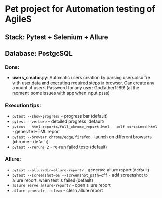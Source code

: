 # Pet project for Automation testing of AgileS
## Stack: Pytest + Selenium + Allure
## Database: PostgeSQL
### Done:

 - **users_creator.py**: Automatic users creation by parsing users.xlsx file with user data
and executing required steps in browser. Can create any amount of users. Password for any user: Godfather1989!
(at the moment, some issues with app when input pass)

### Execution tips:
 - `pytest --show-progress`  -  progress bar (default)
 - `pytest --verbose`  -  detailed progress (default)
 - `pytest --html=reports/full_chrome_report.html --self-contained-html`  -  generate HTML report
 - `pytest --browser chrome/edge/firefox`  -  launch on different browsers (chrome - default)
 - `pytest --reruns 2`  -  re-run failed tests (default)

### Allure:
 - `pytest --alluredir=allure-report/`  -  generate allure report (default)
 - `pytest --screenshot=on --screenshot_path=off`  -  add screenshot to allure report, when test is failed (default)
 - `allure serve allure-report/`  -  open allure report
 - `allure generate --clean`  -  clean allure report